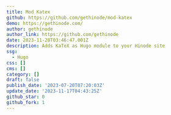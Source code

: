 ```yaml
---
title: Mod Katex
github: https://github.com/gethinode/mod-katex
demo: https://gethinode.com/
author: gethinode
author_link: https://github.com/gethinode
date: 2023-11-28T03:46:47.001Z
description: Adds KaTeX as Hugo module to your Hinode site
ssg:
  - Hugo
css: []
cms: []
category: []
draft: false
publish_date: '2023-07-20T07:20:03Z'
update_date: '2023-11-17T04:43:25Z'
github_star: 0
github_fork: 1
---
```

